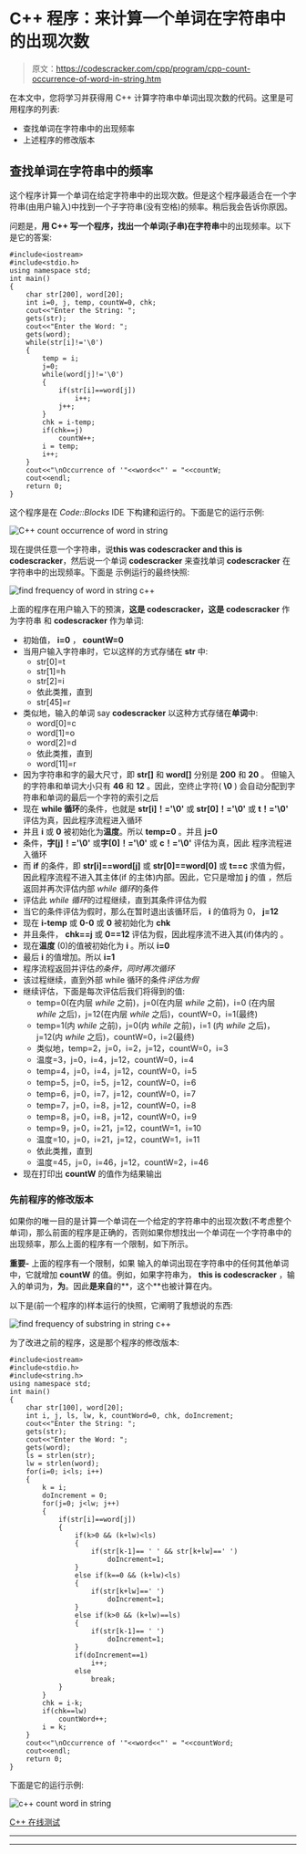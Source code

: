 # C++ 程序：来计算一个单词在字符串中的出现次数

> 原文：<https://codescracker.com/cpp/program/cpp-count-occurrence-of-word-in-string.htm>

在本文中，您将学习并获得用 C++ 计算字符串中单词出现次数的代码。这里是可用程序的列表:

*   查找单词在字符串中的出现频率
*   上述程序的修改版本

## 查找单词在字符串中的频率

这个程序计算一个单词在给定字符串中的出现次数。但是这个程序最适合在一个字符串(由用户输入)中找到一个子字符串(没有空格)的频率。稍后我会告诉你原因。

问题是，**用 C++ 写一个程序，找出一个单词(子串)在字符串**中的出现频率。以下是它的答案:

```
#include<iostream>
#include<stdio.h>
using namespace std;
int main()
{
    char str[200], word[20];
    int i=0, j, temp, countW=0, chk;
    cout<<"Enter the String: ";
    gets(str);
    cout<<"Enter the Word: ";
    gets(word);
    while(str[i]!='\0')
    {
        temp = i;
        j=0;
        while(word[j]!='\0')
        {
            if(str[i]==word[j])
                i++;
            j++;
        }
        chk = i-temp;
        if(chk==j)
            countW++;
        i = temp;
        i++;
    }
    cout<<"\nOccurrence of '"<<word<<"' = "<<countW;
    cout<<endl;
    return 0;
}
```

这个程序是在 *Code::Blocks* IDE 下构建和运行的。下面是它的运行示例:

![C++ count occurrence of word in string](img/5a5cb5cfdc214acdc29a20d234fe8e76.png)

现在提供任意一个字符串，说**this was codescracker and this is codescracker**，然后说一个单词 **codescracker** 来查找单词 **codescracker** 在字符串中的出现频率。下面是 示例运行的最终快照:

![find frequency of word in string c++](img/d7004833aca82c641679611886062be9.png)

上面的程序在用户输入下的预演，**这是 codescracker，这是 codescracker** 作为字符串 和 **codescracker** 作为单词:

*   初始值， **i=0** ， **countW=0**
*   当用户输入字符串时，它以这样的方式存储在 **str** 中:
    *   str[0]=t
    *   str[1]=h
    *   str[2]=i
    *   依此类推，直到
    *   str[45]=r
*   类似地，输入的单词 say **codescracker** 以这种方式存储在**单词**中:
    *   word[0]=c
    *   word[1]=o
    *   word[2]=d
    *   依此类推，直到
    *   word[11]=r
*   因为字符串和字的最大尺寸，即 **str[]** 和 **word[]** 分别是 **200** 和 **20** 。 但输入的字符串和单词大小只有 **46** 和 **12** 。因此，空终止字符( **\0** ) 会自动分配到字符串和单词的最后一个字符的索引之后
*   现在 **while 循环**的条件，也就是 **str[i]！='\0'** 或 **str[0]！='\0'** 或 **t！='\0'** 评估为真，因此程序流程进入循环
*   并且 **i** 或 **0** 被初始化为**温度**。所以 **temp=0** 。并且 **j=0**
*   条件，**字[j]！='\0'** 或**字[0]！='\0'** 或 **c！='\0'** 评估为真，因此 程序流程进入循环
*   而 **if** 的条件，即 **str[i]==word[j]** 或 **str[0]==word[0]** 或 **t==c** 求值为假，因此程序流程不进入其主体(if 的主体)内部。因此，它只是增加 **j** 的值 ，然后返回并再次评估内部 *while 循环*的条件
*   评估此 *while 循环*的过程继续，直到其条件评估为假
*   当它的条件评估为假时，那么在暂时退出该循环后， **i** 的值将为 0， **j=12**
*   现在 **i-temp** 或 **0-0** 或 **0** 被初始化为 **chk**
*   并且条件， **chk==j** 或 **0==12** 评估为假，因此程序流不进入其(if)体内的 。
*   现在**温度** (0)的值被初始化为 **i** 。所以 **i=0**
*   最后 **i** 的值增加。所以 **i=1**
*   程序流程返回并评估*的条件，同时再次循环*
*   该过程继续，直到外部 while 循环的条件*评估为假*
*   继续评估，下面是每次评估后我们将得到的值:
    *   temp=0(在内层 *while* 之前)，j=0(在内层 *while* 之前)，i=0 (在内层 *while* 之后)，j=12(在内层 *while* 之后)，countW=0，i=1(最终)
    *   temp=1(内 *while* 之前)，j=0(内 *while* 之前)，i=1 (内 *while* 之后)，j=12(内 *while* 之后)，countW=0，i=2(最终)
    *   类似地，temp=2，j=0，i=2，j=12，countW=0，i=3
    *   温度=3，j=0，i=4，j=12，countW=0，i=4
    *   temp=4，j=0，i=4，j=12，countW=0，i=5
    *   temp=5，j=0，i=5，j=12，countW=0，i=6
    *   temp=6，j=0，i=7，j=12，countW=0，i=7
    *   temp=7，j=0，i=8，j=12，countW=0，i=8
    *   temp=8，j=0，i=8，j=12，countW=0，i=9
    *   temp=9，j=0，i=21，j=12，countW=1，i=10
    *   温度=10，j=0，i=21，j=12，countW=1，i=11
    *   依此类推，直到
    *   温度=45，j=0，i=46，j=12，countW=2，i=46
*   现在打印出 **countW** 的值作为结果输出

### 先前程序的修改版本

如果你的唯一目的是计算一个单词在一个给定的字符串中的出现次数(不考虑整个单词)，那么前面的程序是正确的，否则如果你想找出一个单词在一个字符串中的出现频率，那么上面的程序有一个限制，如下所示。

**重要-** 上面的程序有一个限制，如果 输入的单词出现在字符串中的任何其他单词中，它就增加 **countW** 的值。例如，如果字符串为， **this is codescracker** ，输入的单词为，**为**。因此**是来自**的**，这个**也被计算在内。

以下是(前一个程序的)样本运行的快照，它阐明了我想说的东西:

![find frequency of substring in string c++](img/035a8e491b4ab56dd0b0b2b091046866.png)

为了改进之前的程序，这是那个程序的修改版本:

```
#include<iostream>
#include<stdio.h>
#include<string.h>
using namespace std;
int main()
{
    char str[100], word[20];
    int i, j, ls, lw, k, countWord=0, chk, doIncrement;
    cout<<"Enter the String: ";
    gets(str);
    cout<<"Enter the Word: ";
    gets(word);
    ls = strlen(str);
    lw = strlen(word);
    for(i=0; i<ls; i++)
    {
        k = i;
        doIncrement = 0;
        for(j=0; j<lw; j++)
        {
            if(str[i]==word[j])
            {
                if(k>0 && (k+lw)<ls)
                {
                    if(str[k-1]== ' ' && str[k+lw]==' ')
                        doIncrement=1;
                }
                else if(k==0 && (k+lw)<ls)
                {
                    if(str[k+lw]==' ')
                        doIncrement=1;
                }
                else if(k>0 && (k+lw)==ls)
                {
                    if(str[k-1]== ' ')
                        doIncrement=1;
                }
                if(doIncrement==1)
                    i++;
                else
                    break;
            }
        }
        chk = i-k;
        if(chk==lw)
            countWord++;
        i = k;
    }
    cout<<"\nOccurrence of '"<<word<<"' = "<<countWord;
    cout<<endl;
    return 0;
}
```

下面是它的运行示例:

![c++ count word in string](img/e51e9517927cab46c0b419eed043027d.png)

[C++ 在线测试](/exam/showtest.php?subid=3)

* * *

* * *